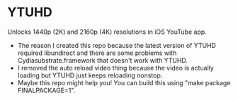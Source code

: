# YTUHD

Unlocks 1440p (2K) and 2160p (4K) resolutions in iOS YouTube app.
- The reason I created this repo because the latest version of YTUHD required libundirect and there are some problems with Cydiasubstrate.framework that doesn't work with YTUHD.
- I removed the auto reload video thing because the video is actually loading but YTUHD just keeps reloading nonstop.
- Maybe this repo might help you! You can build this using "make package FINALPACKAGE=1".
